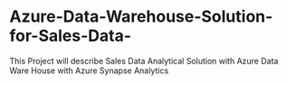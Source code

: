 # Azure-Data-Warehouse-Solution-for-Sales-Data-
This Project will describe Sales Data Analytical Solution with Azure Data Ware House with Azure Synapse Analytics
